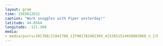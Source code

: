 ```yaml
---
layout: gram
time: 1503612632
caption: "Work snuggles with Piper yesterday!"
latitude: 44.0564
longitude: -121.308
media:
- media/posts/201708/21042780_137901783482303_4153651524658003968_n_17895240223040373.jpg
---
```

